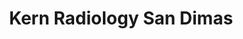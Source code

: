 ---
slug: kern-radiology-memorial-medical-plaza
title: Kern Radiology San Dimas
address: 3838 San Dimas Street, A-120 
state: California
stateAbbreviation: CA
city: Bakersfield
postal: 99301
url: https://www.radnet.com/kern-radiology//locations/kern-radiology-memorial-medical-plaza
htmlHead: null
body: null
appointmentUrl: http://connect.radnet.com/KernPP
walkInTitle: Walk-In Hours
walkInDetails: Mon - Fri | 8:00 am - 4:00 pm
places:
- {
    name: "RadNet Bakersfield (Kern Radiology) | Kern Radiology San Dimas",
    longitude: -119.007180000000,
    latitude: 35.394070000000,
}
---